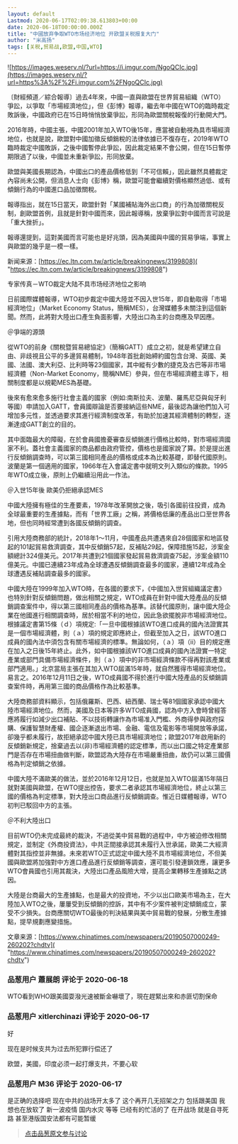 ```yaml
---
layout: default
Lastmod: 2020-06-17T02:09:38.613803+00:00
date: 2020-06-18T00:00:00.000Z
title: "中國放弃争取WTO市场经济地位 开欧盟关税报复大门"
author: "米高扬"
tags: [关税,贸易战,欧盟,中国,WTO]
---
```


![https://images.weserv.nl/?url=https://i.imgur.com/NgoQCIc.jpg](https://images.weserv.nl/?url=https%3A%2F%2Fi.imgur.com%2FNgoQCIc.jpg)  
  
〔財經頻道／綜合報導〕過去4年來，中國一直與歐盟在世界貿易組織（WTO）爭訟，以爭取「市場經濟地位」，但《彭博》報導，繼去年中國在WTO的臨時裁定敗訴後，中國政府已在15日時悄悄放棄爭訟，形同為歐盟關稅報復的行動開大門。  
  
2016年時，中國主張，中國2001年加入WTO後15年，應當被自動視為具市場經濟地位，也就是說，歐盟對中國加徵反傾銷稅的法律依據已不復存在，2019年WTO臨時裁定中國敗訴，之後中國暫停此爭訟，因此裁定結果不會公開，但在15日暫停期限過了以後，中國並未重新爭訟，形同放棄。  
  
歐盟與美國長期認為，中國出口的產品價格低到「不可信賴」，因此雖然具體裁定內容尚未公開，但消息人士向《彭博》稱，歐盟可能會繼續對價格顯然過低、或有傾銷行為的中國進口品加徵關稅。  
  
報導指出，就在15日當天，歐盟針對「某國補貼海外出口商」的行為加徵關稅反制，創歐盟首例，且就是針對中國而來，因此報導稱，放棄爭訟對中國而言可說是「重大挫折」。  
  
報導還提到，這對美國而言可能也是好兆頭，因為美國與中國的貿易爭端，事實上與歐盟的幾乎是一模一樣。  
  
  
新闻来源：[https://ec.ltn.com.tw/article/breakingnews/3199808]( "https://ec.ltn.com.tw/article/breakingnews/3199808")  
  
  
专家传真－WTO裁定大陆不具市场经济地位之影响  
  
日前國際媒體報導，WTO初步裁定中國大陸並不因入世15年，即自動取得「市場經濟地位」（Market Economy Status，簡稱MES），台灣媒體多未關注到這個新聞。然而，此將對大陸出口產生負面影響，大陸出口為主的台商應及早因應。  
  
  
＠爭端的源頭  
  
  
從WTO的前身《關稅暨貿易總協定》（簡稱GATT）成立之初，就是希望建立自由、非歧視且公平的多邊貿易體制，1948年首批創始締約國包含台灣、英國、美國、法國、澳大利亞、比利時等23個國家，其中縱有少數的捷克及古巴等非市場經濟體（Non-Market Economy，簡稱NME）參與，但在市場經濟體主導下，相關制度都是以規範MES為基礎。  
  
  
後來有愈來愈多施行社會主義的國家（例如:南斯拉夫、波蘭、羅馬尼亞與匈牙利等國）申請加入GATT，會員國辯論是否要接納這些NME，最後認為讓他們加入可增加多元性，並透過要求其進行經濟制度改革，有助於加速其經濟體制的轉型，逐漸達成GATT創立的目的。  
  
  
其中面臨最大的障礙，在於會員國擔憂審查反傾銷進行價格比較時，對市場經濟國家不利。蓋社會主義國家的商品都由政府管控，價格也是國家說了算。於是提出進行反傾銷調查時，可以第三國相同產品的價格或成本為比較基礎，即替代國原則。波蘭是第一個適用的國家，1966年在入會議定書中就明文列入類似的條款。1995年WTO成立後，原則上仍繼續沿用此一作法。  
  
  
＠入世15年後 歐美仍拒絕承認MES  
  
  
中國大陸擁有極佳的生產要素，1978年改革開放之後，吸引各國前往投資，成為全球最重要的生產據點，而有「世界工廠」之稱，將價格低廉的產品出口至世界各地，但也同時經常遭到各國反傾銷的調查。  
  
  
引用大陸商務部的統計，2018年1～11月，中國產品共遭遇來自28個國家和地區發起的101起貿易救濟調查，其中反傾銷57起，反補貼29起，保障措施15起，涉案金額總計324億美元。2017年共遭到21個國家發起貿易救濟調查75起，涉案金額110億美元。中國已連續23年成為全球遭遇反傾銷調查最多的國家，連續12年成為全球遭遇反補貼調查最多的國家。  
  
  
中國大陸在1999年加入WTO時，在各國的要求下，《中國加入世貿組織議定書》也特別針對反傾銷問題，做出相關之規定，WTO成員在針對中國大陸產品的反傾銷調查案件中，得以第三國相同產品的價格為基準。該替代國原則，讓中國大陸企業在他國進行相關調查時，居於相當不利的地位，因此急欲擺脫非市場經濟地位。根據議定書第15條（ｄ）項規定:「一旦中國根據該WTO進口成員的國內法證實其是一個市場經濟體，則（ａ）項的規定即應終止，但截至加入之日，該WTO進口成員的國內法中須包含有關市場經濟的標準。無論如何，（ａ）項（ii）目的規定應在加入之日後15年終止。此外，如中國根據該WTO進口成員的國內法證實一特定產業或部門具備市場經濟條件，則（ａ）項中的非市場經濟條款不得再對該產業或部門適用。」北京當局主張在其加入WTO屆滿15年時，就自然獲得市場經濟地位。易言之。2016年12月11日之後，WTO成員國不得於進行中國大陸產品的反傾銷調查案件時，再用第三國的商品價格作為比較基準。  
  
  
大陸商務部資料顯示，包括俄羅斯、巴西、紐西蘭、瑞士等81個國家承認中國大陸市場經濟地位。然而，美國及日本等許多WTO成員國，認為中方入會時曾經答應將履行如減少出口補貼、不以技術轉讓作為市場准入門檻、外商得參與政府採購、保護智慧財產權、國企逐漸退出市場、金融、電信及電影等市場開放等承諾，卻幾乎都未履行，故拒絕承認中國大陸已具市場經濟地位；歐盟2017年啟用新的反傾銷新規定，捨棄過去以(非)市場經濟體的認定標準，而以出口國之特定產業部門是否存在市場扭曲做判斷，歐盟認為大陸存在市場嚴重扭曲，故仍可以第三國價格為判定傾銷之依據。  
  
  
中國大陸不滿歐美的做法，並於2016年12月12日，也就是加入WTO屆滿15年隔日就對美國與歐盟，在WTO提出控告，要求二者承認其市場經濟地位，終止以第三國的價格為判定標準，對大陸出口商品進行反傾銷調查。惟近日媒體報導，WTO初判已駁回中方的主張。  
  
  
＠不利大陸出口  
  
  
目前WTO仍未完成最終的裁決，不過從美中貿易戰的過程中，中方被迫修改相關規定，並制定《外商投資法》，中共正間接承認其未履行入世承諾，歐美二大經濟體對其指控並非無據。未來若WTO正式認定中國大陸不具市場經濟地位，不但美國與歐盟將加強對中方進口產品進行反傾銷等調查，還可能引發連鎖效應，讓更多WTO會員國也引用其裁決，大陸出口產品風險大增，提高企業轉移生產據點之誘因。  
  
  
大陸是台商最大的生產據點，也是最大的投資地，不少以出口歐美市場為主，在大陸加入WTO之後，屢屢受到反傾銷的控訴，其中有不少案件被判定傾銷成立，蒙受不少損失。台商應關切WTO最後的判決結果與美中貿易戰的發展，分散生產據點，提早規劃應變措施。  
  
  
文章来源：[https://www.chinatimes.com/newspapers/20190507000249-260202?chdtv]( "https://www.chinatimes.com/newspapers/20190507000249-260202?chdtv")

            
### 品葱用户 **蕭展朗** 评论于 2020-06-18
        
WTO看到WHO跟美國耍潑光速被斷金嚇壞了，現在趕緊出來和赤匪切割保命
        


            
### 品葱用户 **xitlerchinazi** 评论于 2020-06-17
        
好  
  
现在是时候支共为过去所犯罪行偿还了  
  
欧盟，美國，印度必须一起打爆支共，不要心软
        


            
### 品葱用户 **M36** 评论于 2020-06-17
        
是正确的选择吧 现在中共的战场开太多了 这个再开几无招架之力 包括跟美国 我想也在放软了 新一波疫情 国内水灾 等等 已经有的忙活的了 在开战场 就是自寻死路 甚至港版国安法都有可能暂缓
        






> [点击品葱原文参与讨论](https://pincong.rocks/article/id-20487__sort_key-agree_count__sort-DESC)


